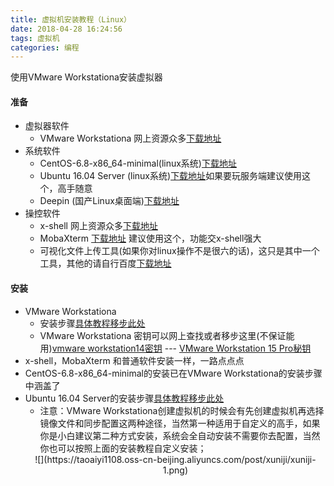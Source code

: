 ```yaml
---
title: 虚拟机安装教程（Linux）
date: 2018-04-28 16:24:56
tags: 虚拟机
categories: 编程
---
```

使用VMware Workstationa安装虚拟器

<!-- more -->
#### 准备

- 虚拟器软件 
    - VMware Workstationa 网上资源众多[下载地址](https://www.vmware.com/cn/products/workstation-pro.html)
- 系统软件
    - CentOS-6.8-x86_64-minimal(linux系统)[下载地址](https://pan.baidu.com/s/10RdBDb0Iz5RHzU-VS1Oxow) 
    - Ubuntu 16.04 Server (linux系统)[下载地址](https://pan.baidu.com/s/1ji7jNa-EYT4rqYAiajXBPQ)如果要玩服务端建议使用这个，高手随意
    - Deepin (国产Linux桌面端)[下载地址](https://www.deepin.org/)
- 操控软件
    -  x-shell  网上资源众多[下载地址](http://www.netsarang.com/download/down_xsh6.html)
    - MobaXterm [下载地址](https://mobaxterm.mobatek.net/) 建议使用这个，功能交x-shell强大
    - 可视化文件上传工具(如果你对linux操作不是很六的话)，这只是其中一个工具，其他的请自行百度[下载地址](https://filezilla-project.org/)

#### 安装 
-  VMware Workstationa
    - 安装步骤[具体教程移步此处](https://jingyan.baidu.com/article/3a2f7c2e3d9e3126afd61136.html)
    - VMware Workstationa 密钥可以网上查找或者移步这里(不保证能用)[vmware workstation14密钥](http://www.kuaila.com/snews/52732.html) --- [VMware Workstation 15 Pro秘钥](https://blog.csdn.net/kdongyi/article/details/82900243)
- x-shell，MobaXterm  和普通软件安装一样，一路点点点
- CentOS-6.8-x86_64-minimal的安装已在VMware Workstationa的安装步骤中涵盖了
- Ubuntu 16.04 Server的安装步骤[具体教程移步此处](https://www.linuxidc.com/Linux/2017-11/148341.htm)
    - 注意：VMware Workstationa创建虚拟机的时候会有先创建虚拟机再选择镜像文件和同步配置这两种途径，当然第一种适用于自定义的高手，如果你是小白建议第二种方式安装，系统会全自动安装不需要你去配置，当然你也可以按照上面的安装教程自定义安装；
  <div align=center>
    ![](https://taoaiyi1108.oss-cn-beijing.aliyuncs.com/post/xuniji/xuniji-1.png)
  </div>


